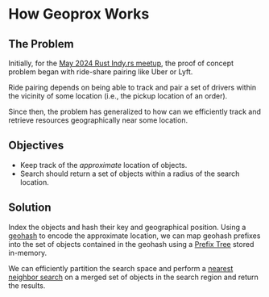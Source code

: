 # How Geoprox Works

## The Problem

Initially, for the [May 2024 Rust Indy.rs meetup](https://gitlab.com/indyrs/may2024/-/blob/main/Geo-Proximity-Detection-With-Rust.pdf), the proof of concept problem began with ride-share pairing like Uber or Lyft.

Ride pairing depends on being able to track and pair a set of drivers within the vicinity of some location (i.e., the pickup location of an order).

Since then, the problem has generalized to how can we efficiently track and retrieve resources geographically near some location.

## Objectives

- Keep track of the _approximate_ location of objects.
- Search should return a set of objects within a radius of the search location.

## Solution

Index the objects and hash their key and geographical position. Using a [geohash](https://en.wikipedia.org/wiki/Geohash) to encode the approximate location, we can map geohash prefixes into the set of objects contained in the geohash using a [Prefix Tree](https://en.wikipedia.org/wiki/Trie) stored in-memory.

We can efficiently partition the search space and perform a [nearest neighbor search](https://en.wikipedia.org/wiki/Nearest_neighbour_algorithm) on a merged set of objects in the search region and return the results.
